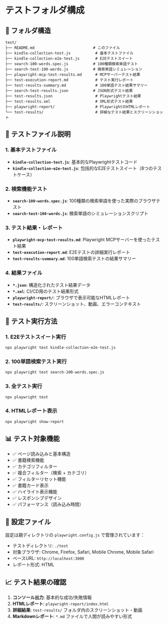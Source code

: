 # テストフォルダ構成

## 📁 フォルダ構造

```
test/
├── README.md                          # このファイル
├── kindle-collection-test.js           # 基本テストファイル
├── kindle-collection-e2e-test.js       # E2Eテストスイート
├── search-100-words.spec.js           # 100種類検索単語テスト
├── search-test-100-words.js           # 検索単語シミュレーション
├── playwright-mcp-test-results.md      # MCPサーバーテスト結果
├── test-execution-report.md            # テスト実行レポート
├── test-results-summary.md             # 100単語テスト結果サマリー
├── search-test-results.json           # JSON形式テスト結果
├── test-results.json                   # Playwrightテスト結果
├── test-results.xml                    # XML形式テスト結果
├── playwright-report/                  # PlaywrightのHTMLレポート
└── test-results/                       # 詳細なテスト結果とスクリーンショット
```

## 🧪 テストファイル説明

### 1. 基本テストファイル
- **`kindle-collection-test.js`**: 基本的なPlaywrightテストコード
- **`kindle-collection-e2e-test.js`**: 包括的なE2Eテストスイート（8つのテストケース）

### 2. 検索機能テスト
- **`search-100-words.spec.js`**: 100種類の検索単語を使った実際のブラウザテスト
- **`search-test-100-words.js`**: 検索単語のシミュレーションスクリプト

### 3. テスト結果・レポート
- **`playwright-mcp-test-results.md`**: Playwright MCPサーバーを使ったテスト結果
- **`test-execution-report.md`**: E2Eテストの詳細実行レポート
- **`test-results-summary.md`**: 100単語検索テストの結果サマリー

### 4. 結果ファイル
- **`*.json`**: 構造化されたテスト結果データ
- **`*.xml`**: CI/CD用のテスト結果形式
- **`playwright-report/`**: ブラウザで表示可能なHTMLレポート
- **`test-results/`**: スクリーンショット、動画、エラーコンテキスト

## 🚀 テスト実行方法

### 1. E2Eテストスイート実行
```bash
npx playwright test kindle-collection-e2e-test.js
```

### 2. 100単語検索テスト実行
```bash
npx playwright test search-100-words.spec.js
```

### 3. 全テスト実行
```bash
npx playwright test
```

### 4. HTMLレポート表示
```bash
npx playwright show-report
```

## 📊 テスト対象機能

- ✅ ページ読み込みと基本構造
- ✅ 書籍検索機能
- ✅ カテゴリフィルター
- ✅ 複合フィルター（検索 + カテゴリ）
- ✅ フィルターリセット機能
- ✅ 書籍カード表示
- ✅ ハイライト表示機能
- ✅ レスポンシブデザイン
- ✅ パフォーマンス（読み込み時間）

## 🔧 設定ファイル

設定は親ディレクトリの `playwright.config.js` で管理されています：
- テストディレクトリ: `./test`
- 対象ブラウザ: Chrome, Firefox, Safari, Mobile Chrome, Mobile Safari
- ベースURL: `http://localhost:3000`
- レポート形式: HTML

## 📈 テスト結果の確認

1. **コンソール出力**: 基本的な成功/失敗情報
2. **HTMLレポート**: `playwright-report/index.html`
3. **詳細結果**: `test-results/` フォルダ内のスクリーンショット・動画
4. **Markdownレポート**: `*.md` ファイルで人間が読みやすい形式 